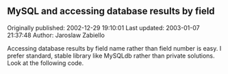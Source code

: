 ## MySQL and accessing database results by field

Originally published: 2002-12-29 19:10:01
Last updated: 2003-01-07 21:37:48
Author: Jaroslaw Zabiello

Accessing database results by field name rather than field number is easy. I prefer standard, stable library like MySQLdb rather than private solutions. Look at the following code.